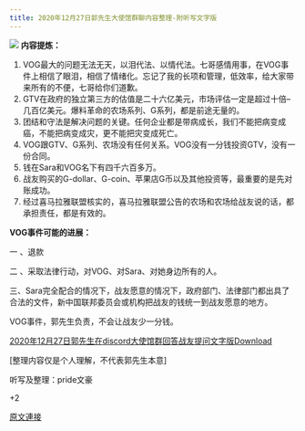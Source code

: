 ```yaml
---
title: 2020年12月27日郭先生大使馆群聊内容整理-附听写文字版
---
```


![]()![](https://gnews.org/wp-content/uploads/2020/12/miles-4.png)
**内容提炼：**

1. VOG最大的问题无法无天，以泪代法、以情代法。七哥感情用事，在VOG事件上相信了眼泪，相信了情绪化。忘记了我的长项和管理，低效率，给大家带来所有的不便，七哥给你们道歉。
2. GTV在政府的独立第三方的估值是二十六亿美元，市场评估一定是超过十倍–几百亿美元。爆料革命的农场系列、G系列，都是前途无量的。
3. 团结和守法是解决问题的关键。任何企业都是带病成长，我们不能把病变成癌，不能把病变成灾，更不能把灾变成死亡。
4. VOG跟GTV、G系列、农场没有任何关系。VOG没有一分钱投资GTV，没有一份合同。
5. 钱在Sara和VOG名下有四千六百多万。
6. 战友购买的G-dollar、G-coin、苹果店G币以及其他投资等，最重要的是先对账成功。
7. 经过喜马拉雅联盟核实的，喜马拉雅联盟公告的农场和农场给战友说的话，都承担责任，都是有效的。


**VOG事件可能的进展：**

一 、退款

二 、采取法律行动，对VOG、对Sara、对她身边所有的人。

三、Sara完全配合的情况下，战友愿意的情况下，政府部门、法律部门都出具了合法的文件，新中国联邦委员会或机构把战友的钱统一到战友愿意的地方。

VOG事件，郭先生负责，不会让战友少一分钱。

[2020年12月27日郭先生在discord大使馆群回答战友提问文字版](https://gnews.org/wp-content/uploads/2020/12/2020年12月27日郭先生在discord大使馆群回答战友提问文字版.pdf)[Download](https://gnews.org/wp-content/uploads/2020/12/2020年12月27日郭先生在discord大使馆群回答战友提问文字版.pdf)

[整理内容仅是个人理解，不代表郭先生本意]

听写及整理：pride文豪



+2

[原文連接](https://gnews.org/zh-hans/698031/)